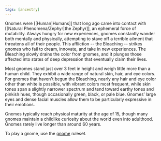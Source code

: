 ```yaml
---
tags: [ancestry]
---
```


Gnomes were [[Human|Humans]] that long ago came into contact with [[Natural Phenomena/Zephyr|the Zephyr]], an ephemeral force of mutability. Always hungry for new experiences, gnomes constantly wander both mentally and physically, attempting to stave off a terrible ailment that threatens all of their people. This affliction -- the Bleaching -- strikes gnomes who fail to dream, innovate, and take in new experiences. The Bleaching slowly drains the color from gnomes, and it plunges those affected into states of deep depression that eventually claim their lives.

Most gnomes stand just over 3 feet in height and weigh little more than a human child. They exhibit a wide range of natural skin, hair, and eye colors. For gnomes that haven't begun the Bleaching, nearly any hair and eye color other than white is possible, with vibrant colors most frequent, while skin tones span a slightly narrower spectrum and tend toward earthy tones and pinkish hues, though occasionally green, black, or pale blue. Gnomes’ large eyes and dense facial muscles allow them to be particularly expressive in their emotions.

Gnomes typically reach physical maturity at the age of 15, though many gnomes maintain a childlike curiosity about the world even into adulthood. Gnomes rarely live longer than around 60 years.

To play a gnome, use the [gnome](https://2e.aonprd.com/Ancestries.aspx?ID=3) ruleset.
